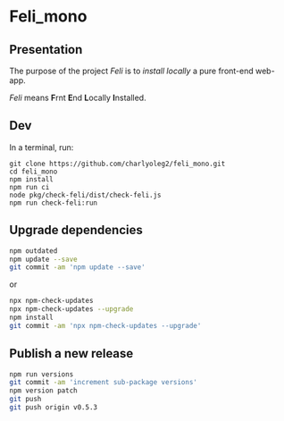 Feli\_mono
==========


Presentation
------------

The purpose of the project *Feli* is to *install locally* a pure front-end web-app.

*Feli* means **F**rnt **E**nd **L**ocally **I**nstalled.


Dev
---

In a terminal, run:

```shell
git clone https://github.com/charlyoleg2/feli_mono.git
cd feli_mono
npm install
npm run ci
node pkg/check-feli/dist/check-feli.js
npm run check-feli:run
```


Upgrade dependencies
--------------------

```bash
npm outdated
npm update --save
git commit -am 'npm update --save'
```
or
```bash
npx npm-check-updates
npx npm-check-updates --upgrade
npm install
git commit -am 'npx npm-check-updates --upgrade'
```


Publish a new release
---------------------

```bash
npm run versions
git commit -am 'increment sub-package versions'
npm version patch
git push
git push origin v0.5.3
```



